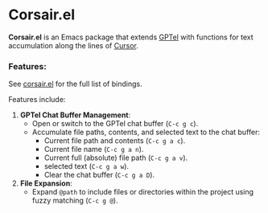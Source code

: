 # Corsair.el

**Corsair.el** is an Emacs package that extends [GPTel](https://github.com/karthink/gptel) with functions for text accumulation along the lines of [Cursor](https://www.cursor.com/).

### Features:

See [corsair.el](./corsair.el) for the full list of bindings.

Features include:

1. **GPTel Chat Buffer Management**:
   - Open or switch to the GPTel chat buffer (`C-c g c`).
   - Accumulate file paths, contents, and selected text to the chat buffer:
     - Current file path and contents (`C-c g a c`).
     - Current file name (`C-c g a n`).
     - Current full (absolute) file path (`C-c g a v`).
     - selected text (`C-c g a w`).
     - Clear the chat buffer (`C-c g a D`).
2. **File Expansion**:
   - Expand `@path` to include files or directories within the project using fuzzy matching (`C-c g @`).
